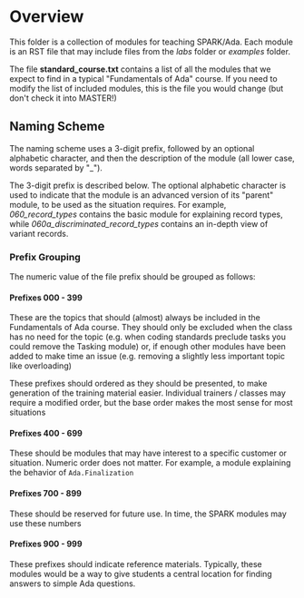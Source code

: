 # Overview

This folder is a collection of modules for teaching SPARK/Ada. Each module 
is an RST file that may include files from the *labs* folder or *examples*
folder.

The file **standard_course.txt** contains a list of all the modules that
we expect to find in a typical "Fundamentals of Ada" course. If you need
to modify the list of included modules, this is the file you would change
(but don't check it into MASTER!)

## Naming Scheme

The naming scheme uses a 3-digit prefix, followed by an optional alphabetic
character, and then the description of the module (all lower case, words
separated by "_").

The 3-digit prefix is described below. The optional alphabetic character is used
to indicate that the module is an advanced version of its "parent" module, to be
used as the situation requires. For example, *060_record_types* contains the
basic module for explaining record types, while *060a_discriminated_record_types*
contains an in-depth view of variant records.

### Prefix Grouping

The numeric value of the file prefix should be grouped as follows:

#### Prefixes 000 - 399

These are the topics that should (almost) always be included in the Fundamentals of Ada
course. They should only be excluded when the class has no need for the topic (e.g.
when coding standards preclude tasks you could remove the Tasking module) or, if
enough other modules have been added to make time an issue (e.g. removing a slightly
less important topic like overloading)

These prefixes should ordered as they should be presented, to make generation of the
training material easier. Individual trainers / classes may require a modified order,
but the base order makes the most sense for most situations

#### Prefixes 400 - 699

These should be modules that may have interest to a specific customer or situation.
Numeric order does not matter. For example, a module explaining the behavior of
`Ada.Finalization` 

#### Prefixes 700 - 899

These should be reserved for future use. In time, the SPARK modules may use these 
numbers

#### Prefixes 900 - 999

These prefixes should indicate reference materials. Typically, these modules would be a
way to give students a central location for finding answers to simple Ada questions.
